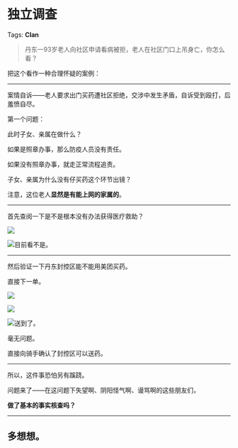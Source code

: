 # 独立调查

Tags: **Clan**

> 丹东一93岁老人向社区申请看病被拒，老人在社区门口上吊身亡，你怎么看？



把这个看作一种合理怀疑的案例：

  




---

案情自诉——老人要求出门买药遭社区拒绝，交涉中发生矛盾，自诉受到殴打，后羞愤自尽。

  


第一个问题：

此时子女、亲属在做什么？

如果是照章办事，那么防疫人员没有责任。

如果没有照章办事，就走正常流程追责。

子女、亲属为什么没有仔买药这个环节出镜？

注意，这位老人**显然是有能上网的家属的**。



---

首先查阅一下是不是根本没有办法获得医疗救助？

![](https://picx.zhimg.com/50/v2-d4092e0c40b249f6aa886d762a074ab6_720w.jpg?source=2c26e567)  


![](https://pic1.zhimg.com/50/v2-b72a3ebbd30808e2576589bf41d61fd0_720w.jpg?source=2c26e567)目前看不是。



---

  


然后验证一下丹东封控区能不能用美团买药。

直接下一单。

![](https://pic1.zhimg.com/50/v2-31236c0bae905441506e15a5581065ee_720w.jpg?source=2c26e567)  


![](https://pica.zhimg.com/50/v2-69fdced1632282a470f20900b71f113d_720w.jpg?source=2c26e567)  


![](https://pic1.zhimg.com/50/v2-aa0995c33e3c7e24ad70adf0480e160d_720w.jpg?source=2c26e567)送到了。

毫无问题。

直接向骑手确认了封控区可以送药。



---

所以，这件事恐怕另有蹊跷。

  


问题来了——在这问题下失望啊、阴阳怪气啊、谩骂啊的这些朋友们，

**做了基本的事实核查吗？**



---

**多想想。**
--------



